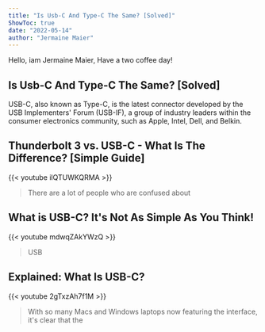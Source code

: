 ```yaml
---
title: "Is Usb-C And Type-C The Same? [Solved]"
ShowToc: true 
date: "2022-05-14"
author: "Jermaine Maier" 
---
```


Hello, iam Jermaine Maier, Have a two coffee day!
## Is Usb-C And Type-C The Same? [Solved]
USB-C, also known as Type-C, is the latest connector developed by the USB Implementers' Forum (USB-IF), a group of industry leaders within the consumer electronics community, such as Apple, Intel, Dell, and Belkin.

## Thunderbolt 3 vs. USB-C - What Is The Difference? [Simple Guide]
{{< youtube ilQTUWKQRMA >}}
>There are a lot of people who are confused about 

## What is USB-C? It's Not As Simple As You Think!
{{< youtube mdwqZAkYWzQ >}}
>USB 

## Explained: What Is USB-C?
{{< youtube 2gTxzAh7f1M >}}
>With so many Macs and Windows laptops now featuring the interface, it's clear that the 

